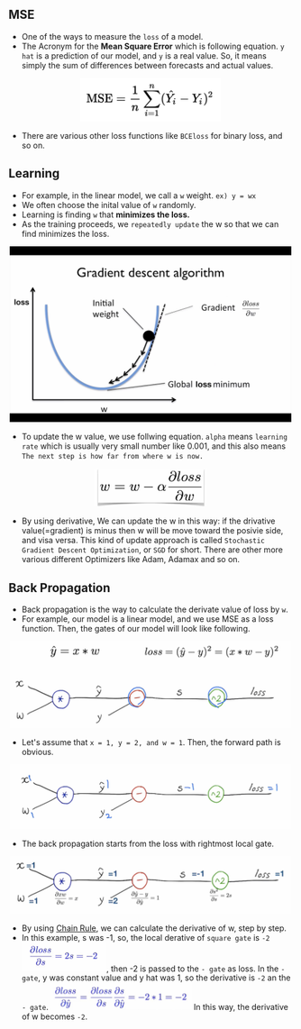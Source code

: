 
## MSE
- One of the ways to measure the `loss` of a model.
- The Acronym for the **Mean Square Error** which is following equation. `y hat` is a prediction of our model, and `y` is a real value. So, it means simply the sum of differences between forecasts and actual values.
<center><img src="./img/mse.png" width="250"></center>

- There are various other loss functions like `BCEloss` for binary loss, and so on.


## Learning
- For example, in the linear model, we call a `w` weight. `ex) y = wx`
- We often choose the inital value of `w` randomly.
- Learning is finding `w` that **minimizes the loss.**
- As the training proceeds, we `repeatedly update` the w so that we can find minimizes the loss.
<center><img src="./img/gradient_descent_algorithm.png" width="500"></center>

- To update the w value, we use follwing equation. `alpha` means `learning rate` which is usually very small number like 0.001, and this also means `The next step is how far from where w is now.`  

<center><img src="./img/update.png" width="200"></center>

- By using derivative, We can update the w in this way: if the drivative value(=gradient) is minus then w will be move toward the posivie side, and visa versa. This kind of update approach is called `Stochastic Gradient Descent Optimization`, or `SGD` for short. There are other more various different Optimizers like Adam, Adamax and so on. 


## Back Propagation
- Back propagation is the way to calculate the derivate value of loss by `w`.
- For example, our model is a linear model, and we use MSE as a loss function. Then, the gates of our model will look like following.

<center><img src="./img/backprop1.png" width="500"></center>

- Let's assume that `x = 1, y = 2, and w = 1`. Then, the forward path is obvious.

<center><img src="./img/forward.png" width="500"></center>

- The back propagation starts from the loss with rightmost local gate.
<center><img src="./img/backward.png" width="500"></center>

- By using [Chain Rule], we can calculate the derivative of w, step by step. 
- In this example, s was -1, so, the local derative of `square gate` is `-2` <img src="./img/chain_rule1.png" width="150">, then -2 is passed to the `- gate` as loss. In the `- gate`, y was constant value and y hat was 1, so the derivative is `-2` an the `- gate`. <img src="./img/chain_rule2.png" width="250"> In this way, the derivative of w becomes `-2`. 



[Chain Rule]:https://en.wikipedia.org/wiki/Chain_rule
